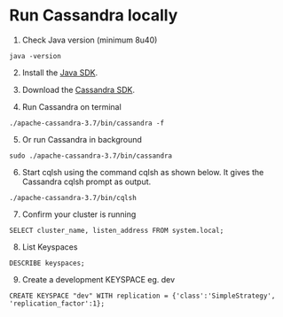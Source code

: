 # Run Cassandra locally
1. Check Java version (minimum 8u40)
  ```
  java -version
  ```

2. Install the [Java SDK](http://www.oracle.com/technetwork/java/javase/downloads/jdk8-downloads-2133151.html).

3. Download the [Cassandra SDK](http://www.apache.org/dyn/closer.lua/cassandra/3.7/apache-cassandra-3.7-bin.tar.gz).

4. Run Cassandra on terminal
  ```
  ./apache-cassandra-3.7/bin/cassandra -f
  ```

5. Or run Cassandra in background
  ```
  sudo ./apache-cassandra-3.7/bin/cassandra
  ```

6. Start cqlsh using the command cqlsh as shown below. It gives the Cassandra cqlsh prompt as output.
  ```
  ./apache-cassandra-3.7/bin/cqlsh
  ```

7. Confirm your cluster is running
  ```
  SELECT cluster_name, listen_address FROM system.local;
  ```

8. List Keyspaces
  ```
  DESCRIBE keyspaces;
  ```

9. Create a development KEYSPACE eg. dev
  ```
  CREATE KEYSPACE "dev" WITH replication = {'class':'SimpleStrategy', 'replication_factor':1};
  ```
